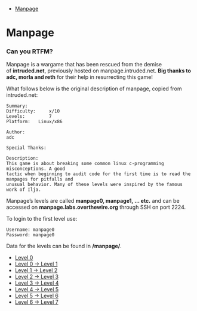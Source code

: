 - [Manpage](https://overthewire.org/wargames/manpage)
# Manpage

### Can you RTFM?

Manpage is a wargame that has been rescued from the demise of **intruded.net**, previously hosted on manpage.intruded.net. **Big thanks to adc, morla and reth** for their help in resurrecting this game!

What follows below is the original description of manpage, copied from intruded.net:

```
Summary:
Difficulty:     x/10
Levels:         7
Platform:   Linux/x86

Author:
adc

Special Thanks:

Description:
This game is about breaking some common linux c-programming misconceptions. A good
tactic when beginning to audit code for the first time is to read the manpages for pitfalls and 
unusual behavior. Many of these levels were inspired by the famous work of Ilja.
```

Manpage’s levels are called **manpage0, manpage1, … etc.** and can be accessed on **manpage.labs.overthewire.org** through SSH on port 2224.

To login to the first level use:

```
Username: manpage0
Password: manpage0
```

Data for the levels can be found in **/manpage/**.
- [Level 0](https://overthewire.org/wargames/manpage/manpage0.html)
- [Level 0 → Level 1](https://overthewire.org/wargames/manpage/manpage1.html)
- [Level 1 → Level 2](https://overthewire.org/wargames/manpage/manpage2.html)
- [Level 2 → Level 3](https://overthewire.org/wargames/manpage/manpage3.html)
- [Level 3 → Level 4](https://overthewire.org/wargames/manpage/manpage4.html)
- [Level 4 → Level 5](https://overthewire.org/wargames/manpage/manpage5.html)
- [Level 5 → Level 6](https://overthewire.org/wargames/manpage/manpage6.html)
- [Level 6 → Level 7](https://overthewire.org/wargames/manpage/manpage7.html)

